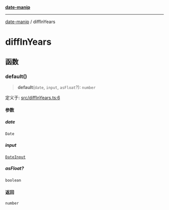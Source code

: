 [**date-manip**](index.md)

***

[date-manip](modules.md) / diffInYears

# diffInYears

## 函数

### default()

> **default**(`date`, `input`, `asFloat`?): `number`

定义于: [src/diffInYears.ts:6](https://github.com/fengxinming/date-manip/blob/8fccf261c90ecd05d2eaf7f8c5a47a123e2bb753/src/diffInYears.ts#L6)

#### 参数

##### date

`Date`

##### input

[`DateInput`](types.md#dateinput)

##### asFloat?

`boolean`

#### 返回

`number`
